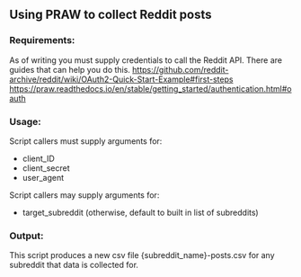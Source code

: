 ## Using PRAW to collect Reddit posts

### Requirements:
As of writing you must supply credentials to call the Reddit API. There are guides that can help you do this.
https://github.com/reddit-archive/reddit/wiki/OAuth2-Quick-Start-Example#first-steps
https://praw.readthedocs.io/en/stable/getting_started/authentication.html#oauth

### Usage:
Script callers must supply arguments for:
- client_ID
- client_secret
- user_agent

Script callers may supply arguments for:
- target_subreddit (otherwise, default to built in list of subreddits)

### Output:
This script produces a new csv file {subreddit_name}-posts.csv for any subreddit that data is collected for.
